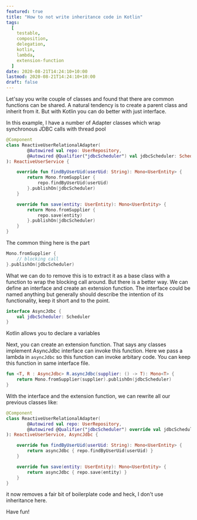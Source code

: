 ```yaml
---
featured: true
title: "How to not write inheritance code in Kotlin"
tags:
  [
    testable,
    composition,
    delegation,
    kotlin,
    lambda,
    extension-function
  ]
date: 2020-08-21T14:24:10+10:00
lastmod: 2020-08-21T14:24:10+10:00
draft: false
---
```


Let'say you write couple of classes and found that there are common functions
can be shared. A natural tendency is to create a parent class and inherit from it.
But with Kotlin you can do better with just interface.

In this example, I have a number of Adapter classes which wrap synchronous JDBC
calls with thread pool

```kotlin
@Component
class ReactiveUserRelationalAdapter(
        @Autowired val repo: UserRepository,
        @Autowired @Qualifier("jdbcScheduler") val jdbcScheduler: Scheduler
): ReactiveUserService {

    override fun findByUserUid(userUid: String): Mono<UserEntity> {
        return Mono.fromSupplier {
            repo.findByUserUid(userUid)
        }.publishOn(jdbcScheduler)
    }

    override fun save(entity: UserEntity): Mono<UserEntity> {
        return Mono.fromSupplier {
            repo.save(entity)
        }.publishOn(jdbcScheduler)
    }
}
```

The common thing here is the part

```kotlin
Mono.fromSupplier {
    // blocking call
}.publishOn(jdbcScheduler)
```

What we can do to remove this is to extract it as a base class with a function
to wrap the blocking call around. But there is a better way. We can define 
an interface and create an extension function. The interface could be named anything
but generally should describe the intention of its functionality, keep it short
and to the point.


```kotlin
interface AsyncJdbc {
    val jdbcScheduler: Scheduler
}
```

Kotlin allows you to declare a variables

Next, you can create an extension function. That says any classes implement AsyncJdbc
interface can invoke this function. Here we pass a lambda in `asyncJdbc` so this function
can invoke arbitary code. You can keep this function in same interface file.

```kotlin
fun <T, R : AsyncJdbc> R.asyncJdbc(supplier: () -> T): Mono<T> {
    return Mono.fromSupplier(supplier).publishOn(jdbcScheduler)
}
```

With the interface and the extension function, we can rewrite all our previous classes
like:

```kotlin
@Component
class ReactiveUserRelationalAdapter(
        @Autowired val repo: UserRepository,
        @Autowired @Qualifier("jdbcScheduler") override val jdbcScheduler: Scheduler
): ReactiveUserService, AsyncJdbc {

    override fun findByUserUid(userUid: String): Mono<UserEntity> {
        return asyncJdbc { repo.findByUserUid(userUid) }
    }

    override fun save(entity: UserEntity): Mono<UserEntity> {
        return asyncJdbc { repo.save(entity) }
    }
}
```

it now removes a fair bit of boilerplate code and heck, I don't use inheritance here.

Have fun!